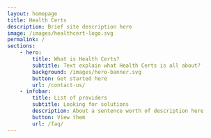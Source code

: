 ```yaml
---
layout: homepage
title: Health Certs
description: Brief site description here
image: /images/healthcert-logo.svg
permalink: /
sections:
    - hero:
        title: What is Health Certs?
        subtitle: Text explain what Health Certs is all about?
        background: /images/hero-banner.svg
        button: Get started here
        url: /contact-us/
    - infobar:
        title: List of providers
        subtitle: Looking for solutions
        description: About a sentence worth of description here
        button: View them 
        url: /faq/
---
```

